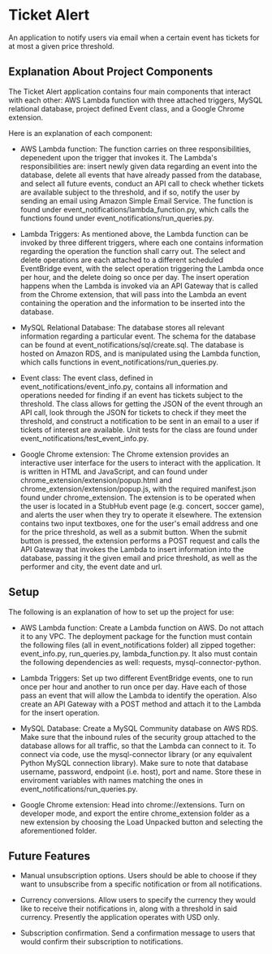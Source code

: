# Ticket Alert

An application to notify users via email when a certain event has tickets for at most a given price threshold.

## Explanation About Project Components

The Ticket Alert application contains four main components that interact with each other: AWS Lambda function with three attached triggers, MySQL relational database, project defined Event class, and a Google Chrome extension.

Here is an explanation of each component:

- AWS Lambda function: The function carries on three responsibilities, depenedent upon the trigger that invokes it. The Lambda's responsibilities are: insert newly given data regarding an event into the database, delete all events that have already passed from the database, and select all future events, conduct an API call to check whether tickets are available subject to the threshold, and if so, notify the user by sending an email using Amazon Simple Email Service. The function is found under event_notifications/lambda_function.py, which calls the functions found under event_notifications/run_queries.py.

- Lambda Triggers: As mentioned above, the Lambda function can be invoked by three different triggers, where each one contains information regarding the operation the function shall carry out. The select and delete operations are each attached to a different scheduled EventBridge event, with the select operation triggering the Lambda once per hour, and the delete doing so once per day. The insert operation happens when the Lambda is invoked via an API Gateway that is called from the Chrome extension, that will pass into the Lambda an event containing the operation and the information to be inserted into the database.

- MySQL Relational Database: The database stores all relevant information regarding a particular event. The schema for the database can be found at event_notifications/sql/create.sql. The database is hosted on Amazon RDS, and is manipulated using the Lambda function, which calls functions in event_notifications/run_queries.py.

- Event class: The event class, defined in event_notifications/event_info.py, contains all information and operations needed for finding if an event has tickets subject to the threshold. The class allows for getting the JSON of the event through an API call, look through the JSON for tickets to check if they meet the threshold, and construct a notification to be sent in an email to a user if tickets of interest are available. Unit tests for the class are found under event_notifications/test_event_info.py.

- Google Chrome extension: The Chrome extension provides an interactive user interface for the users to interact with the application. It is written in HTML and JavaScript, and can found under chrome_extension/extension/popup.html and chrome_extension/extension/popup.js, with the required manifest.json found under chrome_extension. The extension is to be operated when the user is located in a StubHub event page (e.g. concert, soccer game), and alerts the user when they try to operate it elsewhere. The extension contains two input textboxes, one for the user's email address and one for the price threshold, as well as a submit button. When the submit button is pressed, the extension performs a POST request and calls the API Gateway that invokes the Lambda to insert information into the database, passing it the given email and price threshold, as well as the performer and city, the event date and url.

## Setup

The following is an explanation of how to set up the project for use:

- AWS Lambda function: Create a Lambda function on AWS. Do not attach it to any VPC. 
The deployment package for the function must contain the following files (all in event_notifications folder) all zipped together: event_info.py, run_queries.py, lambda_function.py. It also must contain the following dependencies as well: requests, mysql-connector-python.

- Lambda Triggers: Set up two different EventBridge events, one to run once per hour and another to run once per day. Have each of those pass an event that will allow the Lambda to identify the operation. Also create an API Gateway with a POST method and attach it to the Lambda for the insert operation.

- MySQL Database: Create a MySQL Community database on AWS RDS. Make sure that the inbound rules of the security group attached to the database allows for all traffic, so that the Lambda can connect to it. To connect via code, use the mysql-connector library (or any equivalent Python MySQL connection library). Make sure to note that database username, password, endpoint (i.e. host), port and name. Store these in enviroment variables with names matching the ones in event_notifications/run_queries.py.

- Google Chrome extension: Head into chrome://extensions. Turn on developer mode, and export the entire chrome_extension folder as a new extension by choosing the Load Unpacked button and selecting the aforementioned folder.

## Future Features

- Manual unsubscription options. Users should be able to choose if they want to unsubscribe from a specific notification or from all notifications.

- Currency conversions. Allow users to specify the currency they would like to receive their notifications in, along with a threshold in said currency. Presently the application operates with USD only.

- Subscription confirmation. Send a confirmation message to users that would confirm their subscription to notifications.